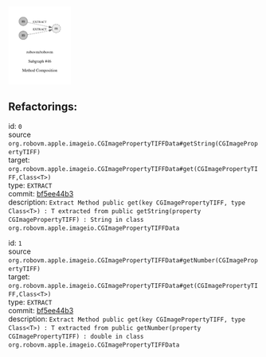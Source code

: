 <img src=subgraph_atomic_46.svg width=25%>

## Refactorings:

id: `0`\
source `org.robovm.apple.imageio.CGImagePropertyTIFFData#getString(CGImagePropertyTIFF)`\
target: `org.robovm.apple.imageio.CGImagePropertyTIFFData#get(CGImagePropertyTIFF,Class<T>)`\
type: `EXTRACT`\
commit: [bf5ee44b3](https://github.com/robovm/robovm/commit/bf5ee44b3b576e01ab09cae9f50300417b01dc07)\
description: `Extract Method public get(key CGImagePropertyTIFF, type Class<T>) : T extracted from public getString(property CGImagePropertyTIFF) : String in class org.robovm.apple.imageio.CGImagePropertyTIFFData`

id: `1`\
source `org.robovm.apple.imageio.CGImagePropertyTIFFData#getNumber(CGImagePropertyTIFF)`\
target: `org.robovm.apple.imageio.CGImagePropertyTIFFData#get(CGImagePropertyTIFF,Class<T>)`\
type: `EXTRACT`\
commit: [bf5ee44b3](https://github.com/robovm/robovm/commit/bf5ee44b3b576e01ab09cae9f50300417b01dc07)\
description: `Extract Method public get(key CGImagePropertyTIFF, type Class<T>) : T extracted from public getNumber(property CGImagePropertyTIFF) : double in class org.robovm.apple.imageio.CGImagePropertyTIFFData`

